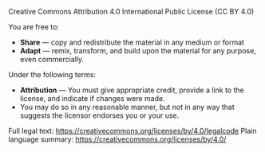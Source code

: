 Creative Commons Attribution 4.0 International Public License (CC BY 4.0)

You are free to:

- **Share** — copy and redistribute the material in any medium or format
- **Adapt** — remix, transform, and build upon the material for any purpose, even commercially.

Under the following terms:

- **Attribution** — You must give appropriate credit, provide a link to the license, and indicate if changes were made.
- You may do so in any reasonable manner, but not in any way that suggests the licensor endorses you or your use.

Full legal text: https://creativecommons.org/licenses/by/4.0/legalcode
Plain language summary: https://creativecommons.org/licenses/by/4.0/
